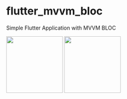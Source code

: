 # flutter_mvvm_bloc

Simple Flutter Application with MVVM BLOC

<p>
  <img src="https://user-images.githubusercontent.com/34669612/170833064-a28688c5-ecd8-44e3-831e-3c910162adc0.png" width="150"/>
  <img src="https://user-images.githubusercontent.com/34669612/170833073-063197f2-d395-4091-8e0c-8af36dceeaba.png" width="150"/>
</p>
